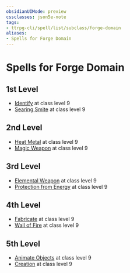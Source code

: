 ```yaml
---
obsidianUIMode: preview
cssclasses: json5e-note
tags:
- ttrpg-cli/spell/list/subclass/forge-domain
aliases:
- Spells for Forge Domain
---
```

# Spells for Forge Domain

## 1st Level

- [Identify](/3-Mechanics/CLI/spells/identify-xphb.md "XPHB") at class level 9
- [Searing Smite](/3-Mechanics/CLI/spells/searing-smite-xphb.md "XPHB") at class level 9

## 2nd Level

- [Heat Metal](/3-Mechanics/CLI/spells/heat-metal-xphb.md "XPHB") at class level 9
- [Magic Weapon](/3-Mechanics/CLI/spells/magic-weapon-xphb.md "XPHB") at class level 9

## 3rd Level

- [Elemental Weapon](/3-Mechanics/CLI/spells/elemental-weapon-xphb.md "XPHB") at class level 9
- [Protection from Energy](/3-Mechanics/CLI/spells/protection-from-energy-xphb.md "XPHB") at class level 9

## 4th Level

- [Fabricate](/3-Mechanics/CLI/spells/fabricate-xphb.md "XPHB") at class level 9
- [Wall of Fire](/3-Mechanics/CLI/spells/wall-of-fire-xphb.md "XPHB") at class level 9

## 5th Level

- [Animate Objects](/3-Mechanics/CLI/spells/animate-objects-xphb.md "XPHB") at class level 9
- [Creation](/3-Mechanics/CLI/spells/creation-xphb.md "XPHB") at class level 9